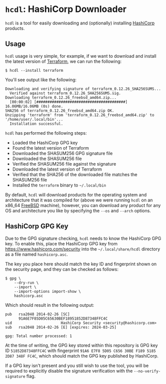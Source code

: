 # `hcdl`: HashiCorp Downloader

`hcdl` is a tool for easily downloading and (optionally) installing
[HashiCorp] products.

## Usage

`hcdl` usage is very simple, for example, if we want to download and install
the latest version of [Terraform], we can run the following:

```shell
$ hcdl --install terraform
```

You'll see output like the following:

```shell
Downloading and verifying signature of terraform_0.12.26_SHA256SUMS...
  Verified against terraform_0.12.26_SHA256SUMS.sig.
Downloading terraform_0.12.26_freebsd_amd64.zip...
  [00:00:02] [########################################] 16.06MB/16.06MB (0s) done.
SHA256 of terraform_0.12.26_freebsd_amd64.zip OK.
Unzipping 'terraform' from 'terraform_0.12.26_freebsd_amd64.zip' to '/home/user/.local/bin'...
  Installation successful.
```

`hcdl` has performed the following steps:

  - Loaded the HashiCorp GPG key
  - Found the latest version of Terraform
  - Downloaded the SHASUM256 GPG signature file
  - Downloaded the SHASUM256 file
  - Verified the SHASUM256 file against the signature
  - Downloaded the latest version of Terraform
  - Verified that the SHA256 of the downloaded file matches the SHASUM256 file
  - Installed the `terraform` binary to `~/.local/bin`

By default, `hcdl` will download products for the operating system and
architecture that it was compiled for (above we were running `hcdl` on an
x86\_64 [FreeBSD] machine), however, you can download any product for any OS
and architecture you like by specifying the `--os` and `--arch` options.

## HashiCorp GPG Key

Due to the GPG signature checking, `hcdl` needs to know the HashiCorp GPG key.
To enable this, place the HashiCorp GPG key from
https://www.hashicorp.com/security into the `~/.local/share/hcdl` directory as
a file named `hashicorp.asc`.

The key you place here should match the key ID and fingerprint shown on the
security page, and they can be checked as follows:

```shell
$ gpg \
    --dry-run \
    --import \
    --import-options import-show \
    hashicorp.asc
```

Which should result in the following output:

```
pub   rsa2048 2014-02-26 [SC]
      91A6E7F85D05C65630BEF18951852D87348FFC4C
uid                      HashiCorp Security <security@hashicorp.com>
sub   rsa2048 2014-02-26 [E] [expires: 2024-03-25]

gpg: Total number processed: 1
```

At the time of writing, the GPG key stored within this repository is GPG key
ID `51852D87348FFC4C` with fingerprint
`91A6 E7F8 5D05 C656 30BE F189 5185 2D87 348F FC4C`, which should match the GPG
key published by HashiCorp.

If a GPG key isn't present and you still wish to use the tool, you will be
required to explicitly disable the signature verification with the
`--no-verify-signature` flag.

<!-- links -->
[FreeBSD]: https://www.freebsd.org/
[HashiCorp]: https://www.hashicorp.com/
[Terraform]: https://www.terraform.io/
